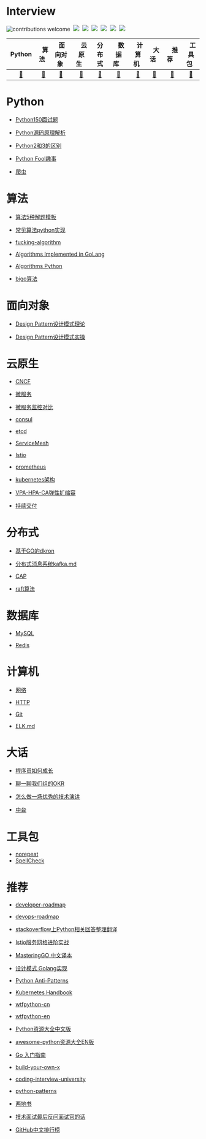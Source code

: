 # Interview
![contributions welcome](https://img.shields.io/static/v1.svg?label=Contributions&message=Welcome&style=flat-square&color=blueviolet)&nbsp;
![](https://img.shields.io/github/license/dasydong/interview)&nbsp;
![](https://badgen.net/github/stars/dasydong/interview)&nbsp;
![](https://badgen.net/github/forks/dasydong/interview)&nbsp;
![](https://img.shields.io/github/repo-size/dasydong/interview?color=orange)&nbsp;
![](https://badgen.net/github/last-commit/dasydong/interview)&nbsp;
<a href="https://gitstar-ranking.com/repositories"> <img src="https://badgen.net/badge/Rank/22369?icon=github&color=4ab8a1"></a>

| &nbsp; Python &nbsp; |  &nbsp; 算法  &nbsp; | &nbsp;面向对象&nbsp;|&nbsp;&nbsp;&nbsp;云原生&nbsp;&nbsp;&nbsp;|         分布式| &nbsp;&nbsp;&nbsp;数据库&nbsp;&nbsp;&nbsp;  | &nbsp; 计算机 &nbsp;   | &nbsp; 大话 &nbsp; |&nbsp;&nbsp;&nbsp;推荐&nbsp;&nbsp;&nbsp;|  &nbsp; 工具包 &nbsp;
| :---: | :----: | :---: | :----: | :----: | :----: | :----: | :----: | :----: | :----: |
| [🔨](#python) | [🔨](#算法) | [🔨](#面向对象) | [🔨](#云原生) |[🔨](#分布式)| [🔨](#数据库) | [🔨](#计算机)| [🔨](#大话) | [🔨](#推荐)| [🔨](#工具包)|


# Python

* [Python150面试题](./notes/python_interview.md)

* [Python源码原理解析](./notes/python_analyse.md)

* [Python2和3的区别](https://github.com/DasyDong/python3diff2)

* [Python Fool趣事](./notes/python_fool.md)

* [爬虫](./notes/spider.md)


# 算法

* [算法5种解题模板](./notes/algorithm.md)

* [常见算法python实现](./notes/algorithm_code.md)

* [fucking-algorithm](https://github.com/labuladong/fucking-algorithm)

* [Algorithms Implemented in GoLang](https://github.com/TheAlgorithms/Go)

* [Algorithms Python](https://github.com/TheAlgorithms/Python)

* [bigo算法](https://www.bigocheatsheet.com/)


# 面向对象

* [Design Pattern设计模式理论](./notes/design_pattern.md)

* [Design Pattern设计模式实操](./code/design_pattern/创建型模式-单例模式.py)

# 云原生

* [CNCF](./notes/cncf.md)

* [微服务](./notes/microservice.md)

* [微服务监控对比](./notes/monitor.md)

* [consul](./notes/consul.md)

* [etcd](./notes/etcd.md)

* [ServiceMesh](./notes/servicemesh.md)

* [Istio](./notes/istio.md)

* [prometheus](./notes/prometheus.md)

* [kubernetes架构](./notes/kubernetes.md)

* [VPA-HPA-CA弹性扩缩容](./notes/kubernetes_vpa_hpa_ca.md)

* [持续交付](./notes/cicd.md)

# 分布式

* [基于GO的dkron](./notes/dkron.md)

* [分布式消息系统kafka.md](./notes/kafka.md)

* [CAP](./notes/cap.md)

* [raft算法](./notes/raft.md)

# 数据库
* [MySQL](./notes/mysql.md)

* [Redis](./notes/redis.md)

# 计算机

* [网络](./notes/git.md)

* [HTTP](./notes/elk.md)

* [Git](./notes/git.md)

* [ELK.md](./notes/elk.md)

# 大话
* [程序员如何成长](./notes/be_programmer.md)

* [聊一聊我们组的OKR](./notes/okr.md)

* [怎么做一场优秀的技术演讲](./notes/talk.md)

* [中台](./notes/zhongtai.md)

# 工具包
* [norepeat](https://github.com/DasyDong/python-norepeat)
* [SpellCheck](https://github.com/DasyDong/spell-check-go)

# 推荐

* [developer-roadmap](https://github.com/kamranahmedse/developer-roadmap)

* [devops-roadmap](https://github.com/raycad/devops-roadmap)

* [stackoverflow上Python相关回答整理翻译](https://github.com/wklken/stackoverflow-py-top-qa)

* [Istio服务网格进阶实战](https://github.com/servicemesher/istio-handbook)

* [MasteringGO 中文译本](https://github.com/hantmac/Mastering_Go_ZH_CN)

* [设计模式 Golang实现](https://github.com/senghoo/golang-design-pattern)

* [Python Anti-Patterns](https://github.com/quantifiedcode/python-anti-patterns)

* [Kubernetes Handbook ](https://github.com/feiskyer/kubernetes-handbook)

* [wtfpython-cn](https://github.com/leisurelicht/wtfpython-cn)

* [wtfpython-en](https://github.com/satwikkansal/wtfpython)

* [Python资源大全中文版](https://github.com/jobbole/awesome-python-cn)

* [awesome-python资源大全EN版](https://github.com/vinta/awesome-python)

* [Go 入门指南](https://github.com/unknwon/the-way-to-go_ZH_CN)

* [build-your-own-x](https://github.com/danistefanovic/build-your-own-x)

* [coding-interview-university](https://github.com/jwasham/coding-interview-university)

* [python-patterns](https://github.com/faif/python-patterns)

* [两地书](https://www.cnblogs.com/xiexj/p/9108020.html)

* [技术面试最后反问面试官的话](https://github.com/yifeikong/reverse-interview-zh)

* [GitHub中文排行榜](https://github.com/kon9chunkit/GitHub-Chinese-Top-Charts)
